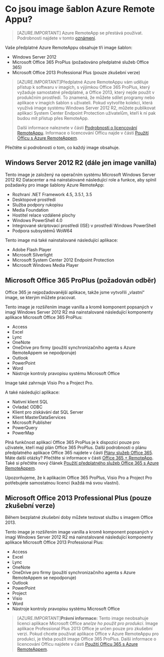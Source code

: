 <properties
    pageTitle="Co jsou image šablon Azure Remote Appu? | Microsoft Azure"
    description="Informace o imagích šablon, které jsou součástí Azure RemoteAppu."
    services="remoteapp"
    documentationCenter=""
    authors="lizap"
    manager="mbaldwin" />

<tags
    ms.service="remoteapp"
    ms.workload="compute"
    ms.tgt_pltfrm="na"
    ms.devlang="na"
    ms.topic="get-started-article"
    ms.date="08/15/2016"
    ms.author="elizapo" />


# Co jsou image šablon Azure Remote Appu?

> [AZURE.IMPORTANT]
> Azure RemoteApp se přestává používat. Podrobnosti najdete v tomto [oznámení](https://go.microsoft.com/fwlink/?linkid=821148).

Vaše předplatné Azure RemoteAppu obsahuje tři image šablon:


- Windows Server 2012
- Microsoft Office 365 ProPlus (požadováno předplatné služeb Office 365)
- Microsoft Office 2013 Professional Plus (pouze zkušební verze)

> [AZURE.IMPORTANT]Předplatné Azure RemoteAppu vám uděluje přístup k softwaru v imagích, s výjimkou Office 365 ProPlus, který vyžaduje samostatné předplatné, a Office 2013, který nejde použít v produkčním prostředí. To znamená, že můžete sdílet programy nebo aplikace v imagích šablon s uživateli. Pokud vytvoříte kolekci, která využívá image systému Windows Server 2012 R2, můžete publikovat aplikaci System Center Endpoint Protection uživatelům, kteří k ní pak budou mít přístup přes RemoteApp.
>
> Další informace naleznete v části [Podrobnosti o licencování RemoteAppu](remoteapp-licensing.md). Informace o licencování Officu najde v části [Použití Officu s Azure RemoteAppem](remoteapp-o365.md).

Přečtěte si podrobnosti o tom, co každý image obsahuje.

## Windows Server 2012 R2 (dále jen image vanilla)
Tento image je založený na operačním systému Microsoft Windows Server 2012 R2 Datacenter a má nainstalované následující role a funkce, aby splnil požadavky pro image šablony Azure RemoteApp:


- Rozhraní .NET Framework 4.5, 3.5.1, 3.5
- Desktopové prostředí
- Služba podpory rukopisu
- Media Foundation
- Hostitel relace vzdálené plochy
- Windows PowerShell 4.0
- Integrované skriptovací prostředí (ISE) v prostředí Windows PowerShell
- Podpora subsystémů WoW64

Tento image má také nainstalované následující aplikace:

- Adobe Flash Player
- Microsoft Silverlight
- Microsoft System Center 2012 Endpoint Protection
- Microsoft Windows Media Player


## Microsoft Office 365 ProPlus (požadován odběr)
Office 365 je nejpožadovanější aplikace, takže jsme vytvořili „vlastní“ image, se kterým můžete pracovat.

Tento image je rozšířením image vanilla a kromě komponent popsaných v imagi Windows Server 2012 R2 má nainstalované následující komponenty aplikace Microsoft Office 365 ProPlus:


- Access
- Excel
- Lync
- OneNote
- OneDrive pro firmy (použití synchronizačního agenta s Azure RemoteAppem se nepodporuje)
- Outlook
- PowerPoint
- Word
- Nástroje kontroly pravopisu systému Microsoft Office

Image také zahrnuje Visio Pro a Project Pro.

A také následující aplikace:

- Nativní klient SQL
- Ovladač ODBC
- Klient pro získávání dat SQL Server
- Klient MasterDataServices
- Microsoft Publisher
- PowerQuery
- PowerMap


Plná funkčnost aplikací Office 365 ProPlus je k dispozici pouze pro uživatele, kteří mají plán Office 365 ProPlus. Další podrobnosti o plánu předplatného aplikace Office 365 najdete v části [Plány služeb Office 365](http://technet.microsoft.com/library/office-365-plan-options.aspx). Máte další otázky? Přečtěte si informace v části [Office 365 + RemoteApp](remoteapp-o365.md). Také si přečtěte nový článek [Použití předplatného služeb Office 365 s Azure RemoteAppem](remoteapp-officesubscription.md).

Upozorňujeme, že k aplikacím Office 365 ProPlus, Visio Pro a Project Pro potřebujete samostatnou licenci (každá má svou vlastní).

## Microsoft Office 2013 Professional Plus (pouze zkušební verze)
Během bezplatné zkušební doby můžete testovat službu s imagem Office 2013.

Tento image je rozšířením image vanilla a kromě komponent popsaných v imagi Windows Server 2012 R2 má nainstalované následující komponenty aplikace Microsoft Office 2013 Professional Plus:


- Access
- Excel
- Lync
- OneNote
- OneDrive pro firmy (použití synchronizačního agenta s Azure RemoteAppem se nepodporuje)
- Outlook
- PowerPoint
- Project
- Visio
- Word
- Nástroje kontroly pravopisu systému Microsoft Office

> [AZURE.IMPORTANT]**Právní informace:** Tento image neobsahuje licenci aplikace Microsoft Office a*nelze ho použít pro produkci*. Image aplikace Professional Plus 2013 Office je určen pouze pro zkušební verzi. Pokud chcete používat aplikace Office v Azure RemoteAppu pro produkci, je třeba použít image Office 365 ProPlus. Další informace o licencování Officu najdete v části [Použití  Officu 365 s Azure RemoteAppem](remoteapp-o365.md).



<!--HONumber=Sep16_HO3-->


